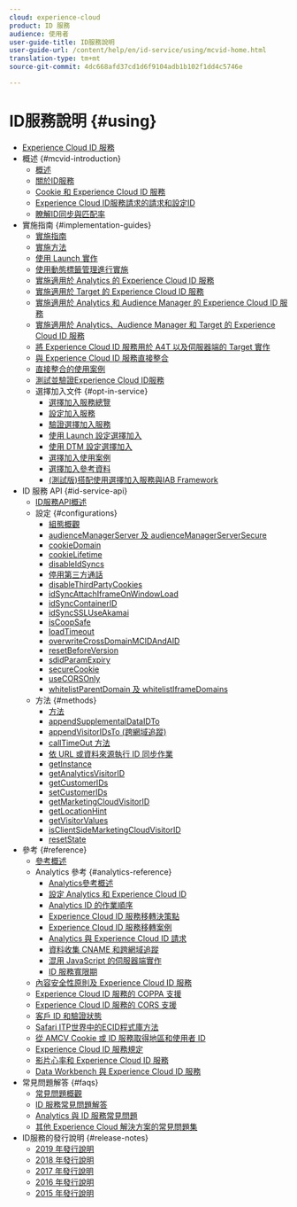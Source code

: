 ```yaml
---
cloud: experience-cloud
product: ID 服務
audience: 使用者
user-guide-title: ID服務說明
user-guide-url: /content/help/en/id-service/using/mcvid-home.html
translation-type: tm+mt
source-git-commit: 4dc668afd37cd1d6f9104adb1b102f1dd4c5746e

---
```



# ID服務說明 {#using}

+ [Experience Cloud ID 服務](mcvid-home.md)
+ 概述 {#mcvid-introduction}
   + [概述](mcvid-introduction/mcvid-overview.md)
   + [關於ID服務](mcvid-introduction/mcvid-about-id-service.md)
   + [Cookie 和 Experience Cloud ID 服務](mcvid-introduction/mcvid-cookies.md)
   + [Experience Cloud ID服務請求的請求和設定ID](mcvid-introduction/mcvid-id-request.md)
   + [瞭解ID同步與匹配率](mcvid-introduction/mcvid-match-rates.md)
+ 實施指南 {#implementation-guides}
   + [實施指南](mcvid-implementation-guides/mcvid-implementation-guides.md)
   + [實施方法](mcvid-implementation-guides/mcvid-implementation-methods.md)
   + [使用 Launch 實作](mcvid-implementation-guides/ecid-implement-with-launch.md)
   + [使用動態標籤管理進行實施](mcvid-implementation-guides/mcvid-standard.md)
   + [實施適用於 Analytics 的 Experience Cloud ID 服務](mcvid-implementation-guides/mcvid-setup-analytics.md)
   + [實施適用於 Target 的 Experience Cloud ID 服務](mcvid-implementation-guides/mcvid-setup-target.md)
   + [實施適用於 Analytics 和 Audience Manager 的 Experience Cloud ID 服務](mcvid-implementation-guides/mcvid-setup-aam-analytics.md)
   + [實施適用於 Analytics、Audience Manager 和 Target 的 Experience Cloud ID 服務](mcvid-implementation-guides/mcvid-setup-aam-analytics-target.md)
   + [將 Experience Cloud ID 服務用於 A4T 以及伺服器端的 Target 實作](mcvid-implementation-guides/ecid-a4t-target.md)
   + [與 Experience Cloud ID 服務直接整合](mcvid-implementation-guides/mcvid-direct-integration.md)
   + [直接整合的使用案例](mcvid-implementation-guides/mcvid-direct-integration-examples.md)
   + [測試並驗證Experience Cloud ID服務](mcvid-implementation-guides/mcvid-test-verify.md)
   + 選擇加入文件 {#opt-in-service}
      + [選擇加入服務總覽](mcvid-implementation-guides/opt-in-service/mcvid-optin-overview.md)
      + [設定加入服務](mcvid-implementation-guides/opt-in-service/getting-started.md)
      + [驗證選擇加入服務](mcvid-implementation-guides/opt-in-service/testing-optin-and-iab-plugin.md)
      + [使用 Launch 設定選擇加入](mcvid-implementation-guides/opt-in-service/launch.md)
      + [使用 DTM 設定選擇加入](mcvid-implementation-guides/opt-in-service/optin-dtm.md)
      + [選擇加入使用案例](mcvid-implementation-guides/opt-in-service/use-cases.md)
      + [選擇加入參考資料](mcvid-implementation-guides/opt-in-service/api.md)
      + [(測試版)搭配使用選擇加入服務與IAB Framework](mcvid-implementation-guides/opt-in-service/iab.md)
+ ID 服務 API {#id-service-api}
   + [ID服務API概述](mcvid-library/mcvid-library.md)
   + 設定 {#configurations}
      + [組態概觀](mcvid-library/mcvid-function-vars/mcvid-function-vars.md)
      + [audienceManagerServer 及 audienceManagerServerSecure](mcvid-library/mcvid-function-vars/mcvid-subdomain-config.md)
      + [cookieDomain](mcvid-library/mcvid-function-vars/mcvid-cookiedomain.md)
      + [cookieLifetime](mcvid-library/mcvid-function-vars/mcvid-cookielifetime.md)
      + [disableIdSyncs](mcvid-library/mcvid-function-vars/mcvid-disableidsync.md)
      + [停用第三方通話](mcvid-library/mcvid-function-vars/mcvid-disablethirdpartycalls.md)
      + [disableThirdPartyCookies](mcvid-library/mcvid-function-vars/mcvid-disable-cookies.md)
      + [idSyncAttachIframeOnWindowLoad](mcvid-library/mcvid-function-vars/mcvid-idsyncattachiframeonwindowload.md)
      + [idSyncContainerID](mcvid-library/mcvid-function-vars/mcvid-idsyncontainerid.md)
      + [idSyncSSLUseAkamai](mcvid-library/mcvid-function-vars/mcvid-idsyncssluseakamai.md)
      + [isCoopSafe](mcvid-library/mcvid-function-vars/mcvid-coopsafe.md)
      + [loadTimeout](mcvid-library/mcvid-function-vars/mcvid-loadtimeout.md)
      + [overwriteCrossDomainMCIDAndAID](mcvid-library/mcvid-function-vars/mcvid-overwrite-visitor-id.md)
      + [resetBeforeVersion](mcvid-library/mcvid-function-vars/mcvid-resetbeforeversion.md)
      + [sdidParamExpiry](mcvid-library/mcvid-function-vars/mcvid-sdidparamexpiry.md)
      + [secureCookie](mcvid-library/mcvid-function-vars/mcvid-securecookie.md)
      + [useCORSOnly](mcvid-library/mcvid-function-vars/mcvid-use-cors-only.md)
      + [whitelistParentDomain 及 whitelistIframeDomains](mcvid-library/mcvid-function-vars/mcvid-whitelistdomain.md)
   + 方法 {#methods}
      + [方法](mcvid-library/mcvid-get-set/mcvid-get-set.md)
      + [appendSupplementalDataIDTo](mcvid-library/mcvid-get-set/mcvid-appendsupplementaldataidto.md)
      + [appendVisitorIDsTo (跨網域追蹤)](mcvid-library/mcvid-get-set/mcvid-appendvisitorid.md)
      + [callTimeOut 方法](mcvid-library/mcvid-get-set/mcvid-timeout-functions.md)
      + [依 URL 或資料來源執行 ID 同步作業](mcvid-library/mcvid-get-set/mcvid-idsync.md)
      + [getInstance](mcvid-library/mcvid-get-set/mcvid-getinstance.md)
      + [getAnalyticsVisitorID](mcvid-library/mcvid-get-set/mcvid-getanalyticsvisitorid.md)
      + [getCustomerIDs](mcvid-library/mcvid-get-set/mcvid-getcustomerids.md)
      + [setCustomerIDs](mcvid-library/mcvid-get-set/mcvid-setcustomerids.md)
      + [getMarketingCloudVisitorID](mcvid-library/mcvid-get-set/mcvid-getmcvid.md)
      + [getLocationHint](mcvid-library/mcvid-get-set/mcvid-getlocationhint.md)
      + [getVisitorValues](mcvid-library/mcvid-get-set/mcvid-getvisitorvalues.md)
      + [isClientSideMarketingCloudVisitorID](mcvid-library/mcvid-get-set/mcvid-client-side-id.md)
      + [resetState](mcvid-library/mcvid-get-set/mcvid-resetstate.md)
+ 參考 {#reference}
   + [參考概述](mcvid-reference/mcvid-reference.md)
   + Analytics 參考 {#analytics-reference}
      + [Analytics參考概述](mcvid-reference/mcvid-analytics-reference/mcvid-analytics-reference.md)
      + [設定 Analytics 和 Experience Cloud ID](mcvid-reference/mcvid-analytics-reference/mcvid-analytics-ids.md)
      + [Analytics ID 的作業順序](mcvid-reference/mcvid-analytics-reference/mcvid-analytics-order-of-operations.md)
      + [Experience Cloud ID 服務移轉決策點](mcvid-reference/mcvid-analytics-reference/mcvid-migration-decisions.md)
      + [Experience Cloud ID 服務移轉案例](mcvid-reference/mcvid-analytics-reference/mcvid-migration-scenarios.md)
      + [Analytics 與 Experience Cloud ID 請求](mcvid-reference/mcvid-analytics-reference/mcvid-legacy-analytics.md)
      + [資料收集 CNAME 和跨網域追蹤](mcvid-reference/mcvid-analytics-reference/mcvid-cname.md)
      + [混用 JavaScript 的伺服器端實作](mcvid-reference/mcvid-analytics-reference/mcvid-server-side.md)
      + [ID 服務寬限期](mcvid-reference/mcvid-analytics-reference/mcvid-grace-period.md)
   + [內容安全性原則及 Experience Cloud ID 服務](mcvid-reference/mcvid-csp.md)
   + [Experience Cloud ID 服務的 COPPA 支援](mcvid-reference/mcvid-coppa.md)
   + [Experience Cloud ID 服務的 CORS 支援](mcvid-reference/mcvid-cors.md)
   + [客戶 ID 和驗證狀態](mcvid-reference/mcvid-authenticated-state.md)
   + [Safari ITP世界中的ECID程式庫方法](mcvid-reference/ecid-library-methods.md)
   + [從 AMCV Cookie 或 ID 服務取得地區和使用者 ID](mcvid-reference/mcvid-regions.md)
   + [Experience Cloud ID 服務規定](mcvid-reference/mcvid-requirements.md)
   + [影片心率和 Experience Cloud ID 服務](mcvid-reference/mcvid-heartbeat.md)
   + [Data Workbench 與 Experience Cloud ID 服務](mcvid-reference/mcvid-dwb.md)
+ 常見問題解答 {#faqs}
   + [常見問題概觀](mcvid-faq-intro/mcvid-faq-intro.md)
   + [ID 服務常見問題解答](mcvid-faq-intro/mcvid-faq.md)
   + [Analytics 與 ID 服務常見問題](mcvid-faq-intro/mcvid-analytics-faq.md)
   + [其他 Experience Cloud 解決方案的常見問題集](mcvid-faq-intro/mcvid-other-faq.md)
+ ID服務的發行說明 {#release-notes}
   + [2019 年發行說明](mcvid-release-notes/mcvid-release-notes.md)
   + [2018 年發行說明](mcvid-release-notes/mcvid-notes-2018.md)
   + [2017 年發行說明](mcvid-release-notes/mcvid-notes-2017.md)
   + [2016 年發行說明](mcvid-release-notes/mcvid-notes-2016.md)
   + [2015 年發行說明](mcvid-release-notes/mcvid-notes-2015.md)
